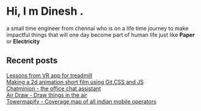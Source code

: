 <div>
		<h1>
		Hi, I m Dinesh .
		</h1>
		a small time engineer from chennai who is on a life time journey to make impactful things that will one day become part of human life just like
		<b>Paper</b> or <b>Electricity</b>
</div>

<h2>Recent posts</h2>
<div class= "banner-for-article-list vr-app-banner">
	<a href= "/lessons-from-a-vr-app-for-treadmill">
		Lessons from VR app for treadmill
	</a>
</div>
<div class= "banner-for-article-list twod-animation-banner">
	<a href= "/2d-animation-film-using-git-js-and-css3">
		Making a 2d animation short film using Git,CSS and JS
	</a>
</div>
<div class= "banner-for-article-list chatminion-app-banner">
	<a href= "/chatminion">Chatminion - the office chat assistant</a>
</div>
<div class= "banner-for-article-list genric-app-banner">
	<a href= "/airdraw">Air Draw - Draw things in the air</a>
</div>
<div class= "banner-for-article-list genric-app-banner-2">
	<a href= "/towermapify">Towermapify - Coverage map of all indian mobile operators</a>
</div>

